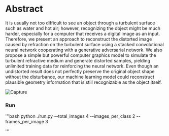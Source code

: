 # Abstract
It is usually not too difficult to see an object through a turbulent surface such as
water and hot air; however, recognizing the object might be much harder, especially
for a computer that receives a digital image as an input. Therefore, we present an
approach to reconstruct the distorted image caused by refraction on the turbulent
surface using a stacked convolutional neural network cooperating with a generative
adversarial network. We also propose a simple but powerful computer graphics
model to simulate the turbulent refractive medium and generate distorted samples,
yielding unlimited training data for reinforcing the neural network. Even though an
undistorted result does not perfectly preserve the original object shape without the
disturbance, our machine learning model could reconstruct plausible geometry
information that is still recognizable as the object itself.

![Capture](https://user-images.githubusercontent.com/52937810/121777436-506e4600-cb92-11eb-9eef-b8cf2243840e.PNG)

### Run 

'''bash 
python ./run.py --total_images 4 --images_per_class 2 --frames_per_image 3

'''
